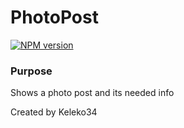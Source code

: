 # PhotoPost

[![NPM version][npm-image]][npm-url]

### Purpose
Shows a photo post and its needed info

<!-- Build Here -->

<!-- END Build Here -->

[npm-image]: https://img.shields.io/badge/NPM-0.0.1-green.svg?style=flat-square
[npm-url]: https://npmjs.org/package/KC

Created by Keleko34